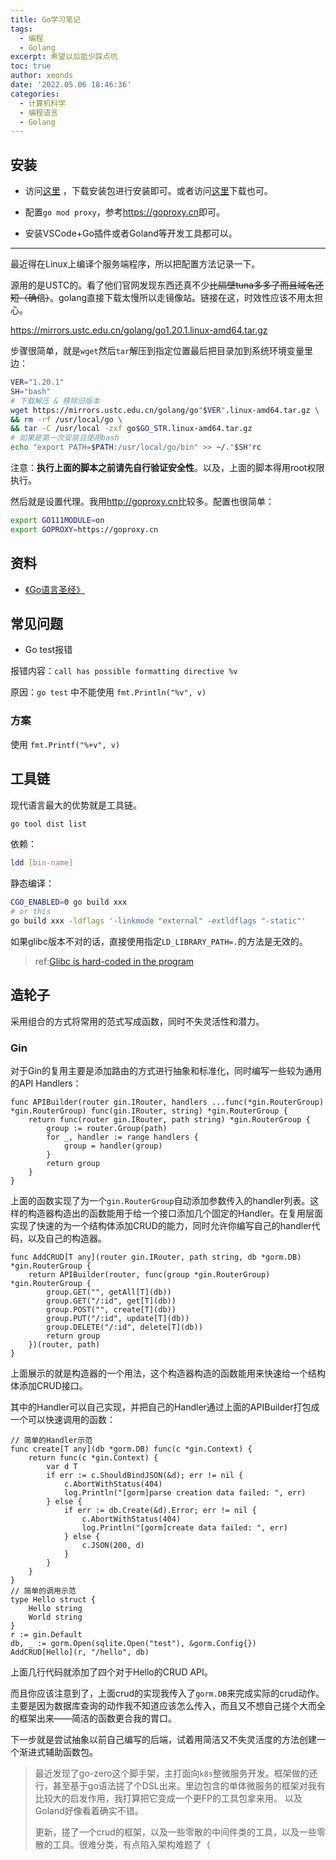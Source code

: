 ```yaml
---
title: Go学习笔记
tags:
  - 编程
  - Golang
excerpt: 希望以后能少踩点坑
toc: true
author: xeonds
date: '2022.05.06 18:46:36'
categories:
  - 计算机科学
  - 编程语言
  - Golang
---
```


## 安装

- 访问[这里](https://go.dev/) ，下载安装包进行安装即可。或者访问[这里](https://studygolang.com/dl/)下载也可。

- 配置`go mod proxy`，参考<https://goproxy.cn>即可。

- 安装VSCode+Go插件或者Goland等开发工具都可以。

---

最近得在Linux上编译个服务端程序，所以把配置方法记录一下。

源用的是USTC的。看了他们官网发现东西还真不少~~比隔壁tuna多多了而且域名还短（确信）~~。golang直接下载太慢所以走镜像站。链接在这，时效性应该不用太担心。

<https://mirrors.ustc.edu.cn/golang/go1.20.1.linux-amd64.tar.gz>

步骤很简单，就是`wget`然后`tar`解压到指定位置最后把目录加到系统环境变量里边：

```bash
VER="1.20.1"
SH="bash"
# 下载解压 & 移除旧版本
wget https://mirrors.ustc.edu.cn/golang/go"$VER".linux-amd64.tar.gz \
&& rm -rf /usr/local/go \
&& tar -C /usr/local -zxf go$GO_STR.linux-amd64.tar.gz
# 如果是第一次安装且使用bash
echo "export PATH=$PATH:/usr/local/go/bin" >> ~/."$SH"rc
```

注意：**执行上面的脚本之前请先自行验证安全性**。以及，上面的脚本得用root权限执行。

然后就是设置代理。我用<http://goproxy.cn>比较多。配置也很简单：

```bash
export GO111MODULE=on
export GOPROXY=https://goproxy.cn
```

## 资料

- [《Go语言圣经》](https://books.studygolang.com/gopl-zh)

## 常见问题

- Go test报错

报错内容：`call has possible formatting directive %v`

原因：`go test` 中不能使用 `fmt.Println("%v", v)`

### 方案

使用 `fmt.Printf("%+v", v)`

## 工具链
现代语言最大的优势就是工具链。

```bash
go tool dist list
```

依赖：

```bash
ldd [bin-name]
```

静态编译：
```bash
CGO_ENABLED=0 go build xxx
# or this
go build xxx -ldflags '-linkmode "external" -extldflags "-static"'
```

如果glibc版本不对的话，直接使用指定`LD_LIBRARY_PATH=.`的方法是无效的。
>ref:[Glibc is hard-coded in the program](https://stackoverflow.com/questions/847179/multiple-glibc-libraries-on-a-single-host)

## 造轮子
采用组合的方式将常用的范式写成函数，同时不失灵活性和潜力。

### Gin

对于Gin的复用主要是添加路由的方式进行抽象和标准化，同时编写一些较为通用的API Handlers：
```golang
func APIBuilder(router gin.IRouter, handlers ...func(*gin.RouterGroup) *gin.RouterGroup) func(gin.IRouter, string) *gin.RouterGroup {
	return func(router gin.IRouter, path string) *gin.RouterGroup {
		group := router.Group(path)
		for _, handler := range handlers {
			group = handler(group)
		}
		return group
	}
}
```
上面的函数实现了为一个`gin.RouterGroup`自动添加参数传入的handler列表。这样的构造器构造出的函数能用于给一个接口添加几个固定的Handler。在复用层面实现了快速的为一个结构体添加CRUD的能力，同时允许你编写自己的handler代码，以及自己的构造器。

```golang
func AddCRUD[T any](router gin.IRouter, path string, db *gorm.DB) *gin.RouterGroup {
	return APIBuilder(router, func(group *gin.RouterGroup) *gin.RouterGroup {
		group.GET("", getAll[T](db))
		group.GET("/:id", get[T](db))
		group.POST("", create[T](db))
		group.PUT("/:id", update[T](db))
		group.DELETE("/:id", delete[T](db))
		return group
	})(router, path)
}
```
上面展示的就是构造器的一个用法，这个构造器构造的函数能用来快速给一个结构体添加CRUD接口。

其中的Handler可以自己实现，并把自己的Handler通过上面的APIBuilder打包成一个可以快速调用的函数：

```golang
// 简单的Handler示范
func create[T any](db *gorm.DB) func(c *gin.Context) {
	return func(c *gin.Context) {
		var d T
		if err := c.ShouldBindJSON(&d); err != nil {
			c.AbortWithStatus(404)
			log.Println("[gorm]parse creation data failed: ", err)
		} else {
			if err := db.Create(&d).Error; err != nil {
				c.AbortWithStatus(404)
				log.Println("[gorm]create data failed: ", err)
			} else {
				c.JSON(200, d)
			}
		}
	}
}
// 简单的调用示范
type Hello struct {
    Hello string
    World string
}
r := gin.Default
db, _ := gorm.Open(sqlite.Open("test"), &gorm.Config{})
AddCRUD[Hello](r, "/hello", db)
```

上面几行代码就添加了四个对于Hello的CRUD API。

而且你应该注意到了，上面crud的实现我传入了`gorm.DB`来完成实际的crud动作。主要是因为数据库查询的动作我不知道应该怎么传入，而且又不想自己搓个大而全的框架出来——简洁的函数更合我的胃口。

下一步就是尝试抽象以前自己编写的后端，试着用简洁又不失灵活度的方法创建一个渐进式辅助函数包。

>最近发现了go-zero这个脚手架，主打面向`k8s`整微服务开发。框架做的还行，甚至基于go语法搓了个DSL出来。里边包含的单体微服务的框架对我有比较大的启发作用，我打算把它变成一个更FP的工具包拿来用。
>以及Goland好像看着确实不错。
>
>更新，搓了一个crud的框架，以及一些零散的中间件类的工具，以及一些零散的工具。很难分类，有点陷入架构难题了（
